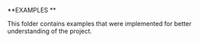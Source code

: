 **EXAMPLES **

This folder contains examples that were implemented for better understanding of the project.
